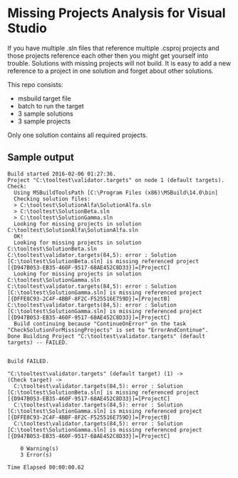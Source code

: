 # Missing Projects Analysis for Visual Studio

If you have multiple .sln files that reference multiple .csproj projects and those projects reference each other then you might get yourself into trouble.
Solutions with missing projects will not build. It is easy to add a new reference to a project in one solution and forget about other solutions.

This repo consists:
 - msbuild target file
 - batch to run the target
 - 3 sample solutions
 - 3 sample projects

Only one solution contains all required projects.

## Sample output
```
Build started 2016-02-06 01:27:36.
Project "C:\tooltest\validator.targets" on node 1 (default targets).
Check:
  Using MSBuildToolsPath [C:\Program Files (x86)\MSBuild\14.0\bin]
  Checking solution files:
  > C:\tooltest\SolutionAlfa\SolutionAlfa.sln
  > C:\tooltest\SolutionBeta.sln
  > C:\tooltest\SolutionGamma.sln
  Looking for missing projects in solution C:\tooltest\SolutionAlfa\SolutionAlfa.sln
  OK!
  Looking for missing projects in solution C:\tooltest\SolutionBeta.sln
C:\tooltest\validator.targets(84,5): error : Solution [C:\tooltest\SolutionBeta.sln] is missing referenced project [{D947B053-EB35-460F-9517-68AE452C8D33}]=[ProjectC]
  Looking for missing projects in solution C:\tooltest\SolutionGamma.sln
C:\tooltest\validator.targets(84,5): error : Solution [C:\tooltest\SolutionGamma.sln] is missing referenced project [{DFFE8C93-2C4F-4BBF-8F2C-F525516E759D}]=[ProjectB]
C:\tooltest\validator.targets(84,5): error : Solution [C:\tooltest\SolutionGamma.sln] is missing referenced project [{D947B053-EB35-460F-9517-68AE452C8D33}]=[ProjectC]
  Build continuing because "ContinueOnError" on the task "CheckSolutionForMissingProjects" is set to "ErrorAndContinue".
Done Building Project "C:\tooltest\validator.targets" (default targets) -- FAILED.


Build FAILED.

"C:\tooltest\validator.targets" (default target) (1) ->
(Check target) ->
  C:\tooltest\validator.targets(84,5): error : Solution [C:\tooltest\SolutionBeta.sln] is missing referenced project [{D947B053-EB35-460F-9517-68AE452C8D33}]=[ProjectC]
  C:\tooltest\validator.targets(84,5): error : Solution [C:\tooltest\SolutionGamma.sln] is missing referenced project [{DFFE8C93-2C4F-4BBF-8F2C-F525516E759D}]=[ProjectB]
  C:\tooltest\validator.targets(84,5): error : Solution [C:\tooltest\SolutionGamma.sln] is missing referenced project [{D947B053-EB35-460F-9517-68AE452C8D33}]=[ProjectC]

    0 Warning(s)
    3 Error(s)

Time Elapsed 00:00:00.62
```
